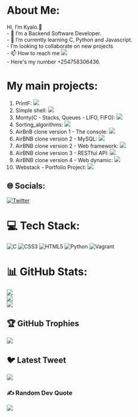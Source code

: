 # About Me:
Hi, I’m Kyalo.👋 <br>- 👀 I’m a Backend Software Developer.<br>- 🌱 I’m currently learning C, Python and Javascript.<br>- I’m looking to collaborate on new projects<br>- 📫 How to reach me ![](https://kyalokimeu0@gmail.com)<br/>- Here's my number +254758306436.<br/>

# My main projects:
1. PrintF: ![](https://github.com/kyalo3/printf)<br/>
2. Simple shell: ![](https://github.com/kyalo3/simple_shell.git)<br/>
3. Monty(C - Stacks, Queues - LIFO, FIFO): ![](https://github.com/kyalo3/monty.git)<br/>
4. Sorting_algorithms: ![](https://github.com/kyalo3/sorting_algorithms.git)<br/>
5. AirBnB clone version 1 - The console: ![](https://github.com/kyalo3/AirBnB_clone.git)<br/>
6. AirBNB clone version 2 - MySQL: ![](https://github.com/kyalo3/AirBnB_clone_v2.git)<br/>
7. AirBNB clone version 2 - Web framework: ![](https://github.com/kyalo3/AirBnB_clone_v2.git)<br/>
8. AirBNB clone version 3 - RESTful API: ![](https://github.com/kyalo3/AirBnB_clone_v3.git)<br/>
9. AirBNB clone version 4 - Web dynamic: ![](https://github.com/kyalo3/AirBnB_clone_v4)<br/>
10. Webstack - Portfolio Project: ![](https://github.com/kevkatam/Food-Donation-App.git)<br/>


## 🌐 Socials:
[![Twitter](https://img.shields.io/badge/Twitter-%231DA1F2.svg?logo=Twitter&logoColor=white)](https://twitter.com/@vii3ke) 

# 💻 Tech Stack:
![C](https://img.shields.io/badge/c-%2300599C.svg?style=plastic&logo=c&logoColor=white) ![CSS3](https://img.shields.io/badge/css3-%231572B6.svg?style=plastic&logo=css3&logoColor=white) ![HTML5](https://img.shields.io/badge/html5-%23E34F26.svg?style=plastic&logo=html5&logoColor=white) ![Python](https://img.shields.io/badge/python-3670A0?style=plastic&logo=python&logoColor=ffdd54) ![Vagrant](https://img.shields.io/badge/vagrant-%231563FF.svg?style=plastic&logo=vagrant&logoColor=white)

# 📊 GitHub Stats:
![](https://github-readme-stats.vercel.app/api?username=kyalo3&theme=vue-dark&hide_border=false&include_all_commits=true&count_private=true)<br/>
![](https://github-readme-streak-stats.herokuapp.com/?user=kyalo3&theme=vue-dark&hide_border=false)<br/>
![](https://github-readme-stats.vercel.app/api/top-langs/?username=kyalo3&theme=vue-dark&hide_border=false&include_all_commits=true&count_private=true&layout=compact)

## 🏆 GitHub Trophies
![](https://github-profile-trophy.vercel.app/?username=kyalo3&theme=algolia&no-frame=false&no-bg=false&margin-w=4)

## 🐦 Latest Tweet
[![](https://gtce.itsvg.in/api?username=@vii3ke)](https://github.com/VishwaGauravIn/github-twitter-card-embed)

### ✍️ Random Dev Quote
![](https://quotes-github-readme.vercel.app/api?type=horizontal&theme=radical)

<!-- Proudly created with GPRM ( https://gprm.itsvg.in ) -->
